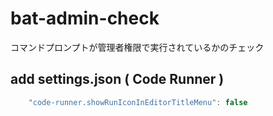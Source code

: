# bat-admin-check
コマンドプロンプトが管理者権限で実行されているかのチェック
## add settings.json ( Code Runner )
```javascript
    "code-runner.showRunIconInEditorTitleMenu": false
```
